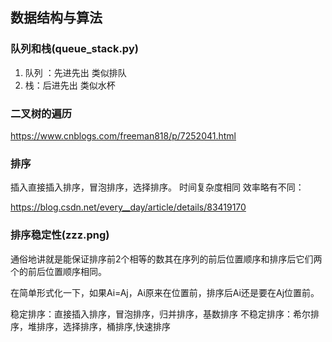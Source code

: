 ## 数据结构与算法

### 队列和栈(queue_stack.py)
1. 队列 ：先进先出 类似排队
2. 栈：后进先出 类似水杯

### 二叉树的遍历
https://www.cnblogs.com/freeman818/p/7252041.html

### 排序
插入直接插入排序，冒泡排序，选择排序。 时间复杂度相同 效率略有不同：

https://blog.csdn.net/every__day/article/details/83419170

### 排序稳定性(zzz.png)
通俗地讲就是能保证排序前2个相等的数其在序列的前后位置顺序和排序后它们两个的前后位置顺序相同。

在简单形式化一下，如果Ai=Aj，Ai原来在位置前，排序后Ai还是要在Aj位置前。

稳定排序：直接插入排序，冒泡排序，归并排序，基数排序
不稳定排序：希尔排序，堆排序，选择排序，桶排序,快速排序